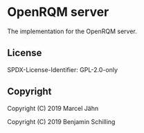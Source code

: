 # OpenRQM server
The implementation for the OpenRQM server.

## License

SPDX-License-Identifier: GPL-2.0-only

## Copyright

Copyright (C) 2019 Marcel Jähn

Copyright (C) 2019 Benjamin Schilling
